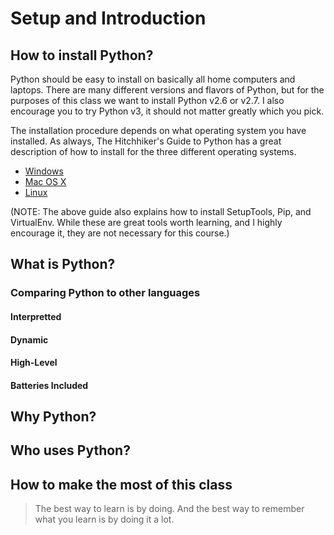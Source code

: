 # Setup and Introduction

## How to install Python?

Python should be easy to install on basically all home computers and laptops. There are many different versions and flavors of Python, but for the purposes of this class we want to install Python v2.6 or v2.7. I also encourage you to try Python v3, it should not matter greatly which you pick.

The installation procedure depends on what operating system you have installed. As always, The Hitchhiker's Guide to Python has a great description of how to install for the three different operating systems.

 * [Windows](http://docs.python-guide.org/en/latest/starting/install/win/)
 * [Mac OS X](http://docs.python-guide.org/en/latest/starting/install/osx/)
 * [Linux](http://docs.python-guide.org/en/latest/starting/install/linux/)

(NOTE: The above guide also explains how to install SetupTools, Pip, and VirtualEnv. While these are great tools worth learning, and I highly encourage it, they are not necessary for this course.)

## What is Python?

### Comparing Python to other languages

#### Interpretted

#### Dynamic

#### High-Level

#### Batteries Included

## Why Python?

## Who uses Python?

## How to make the most of this class

> The best way to learn is by doing. And the best way to remember what you learn is by doing it a lot.
